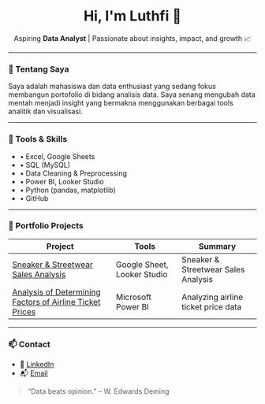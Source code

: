 <h1 align="center">Hi, I'm Luthfi 👋</h1>

<p align="center">
  Aspiring <strong>Data Analyst</strong> | Passionate about insights, impact, and growth 📈
</p>

---

### 💼 Tentang Saya
Saya adalah mahasiswa dan data enthusiast yang sedang fokus membangun portofolio di bidang analisis data. Saya senang mengubah data mentah menjadi insight yang bermakna menggunakan berbagai tools analitik dan visualisasi.

---

### 🧰 Tools & Skills
- • Excel, Google Sheets
- • SQL (MySQL)
- • Data Cleaning & Preprocessing
- • Power BI, Looker Studio
- • Python (pandas, matplotlib)
- • GitHub

---

### 📁 Portfolio Projects

| Project | Tools | Summary |
|--------|-------|---------|
| [Sneaker & Streetwear Sales Analysis](https://github.com/luthfisaputra/Sneaker-Streetwear-Sales-Analysis-) | Google Sheet, Looker Studio | Sneaker & Streetwear Sales Analysis |
| [Analysis of Determining Factors of Airline Ticket Prices](https://github.com/luthfisaputra/Analysis-of-Determining-Factors-of-Airlane-Ticket-Prices) | Microsoft Power BI | Analyzing airline ticket price data |

---

### 📫 Contact
- 🔗 [LinkedIn](https://www.linkedin.com/in/muhammadluthfisaputra1926h)
- 📬 [Email](luthfsptr@gmail.com)


> “Data beats opinion.” – W. Edwards Deming
